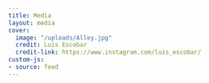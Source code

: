 ```yaml
---
title: Media
layout: media
cover:
  image: "/uploads/Alley.jpg"
  credit: Luis Escobar
  credit-link: https://www.instagram.com/luis_escobar/
custom-js:
- source: feed
---
```


